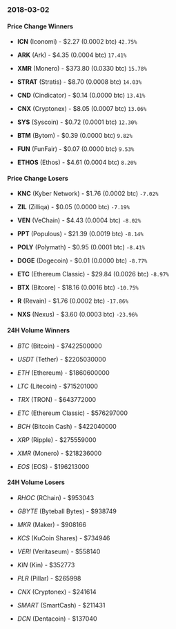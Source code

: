 ### 2018-03-02

#### __Price Change Winners__
* **ICN** (Iconomi) - $2.27 (0.0002 btc) `42.75%`

* **ARK** (Ark) - $4.35 (0.0004 btc) `17.41%`

* **XMR** (Monero) - $373.80 (0.0330 btc) `15.78%`

* **STRAT** (Stratis) - $8.70 (0.0008 btc) `14.03%`

* **CND** (Cindicator) - $0.14 (0.0000 btc) `13.41%`

* **CNX** (Cryptonex) - $8.05 (0.0007 btc) `13.06%`

* **SYS** (Syscoin) - $0.72 (0.0001 btc) `12.30%`

* **BTM** (Bytom) - $0.39 (0.0000 btc) `9.82%`

* **FUN** (FunFair) - $0.07 (0.0000 btc) `9.53%`

* **ETHOS** (Ethos) - $4.61 (0.0004 btc) `8.20%`


#### __Price Change Losers__
* **KNC** (Kyber Network) - $1.76 (0.0002 btc) `-7.02%`

* **ZIL** (Zilliqa) - $0.05 (0.0000 btc) `-7.19%`

* **VEN** (VeChain) - $4.43 (0.0004 btc) `-8.02%`

* **PPT** (Populous) - $21.39 (0.0019 btc) `-8.14%`

* **POLY** (Polymath) - $0.95 (0.0001 btc) `-8.41%`

* **DOGE** (Dogecoin) - $0.01 (0.0000 btc) `-8.77%`

* **ETC** (Ethereum Classic) - $29.84 (0.0026 btc) `-8.97%`

* **BTX** (Bitcore) - $18.16 (0.0016 btc) `-10.75%`

* **R** (Revain) - $1.76 (0.0002 btc) `-17.86%`

* **NXS** (Nexus) - $3.60 (0.0003 btc) `-23.96%`


#### __24H Volume Winners__
* *BTC* (Bitcoin) - $7422500000

* *USDT* (Tether) - $2205030000

* *ETH* (Ethereum) - $1860600000

* *LTC* (Litecoin) - $715201000

* *TRX* (TRON) - $643772000

* *ETC* (Ethereum Classic) - $576297000

* *BCH* (Bitcoin Cash) - $422040000

* *XRP* (Ripple) - $275559000

* *XMR* (Monero) - $218236000

* *EOS* (EOS) - $196213000


#### __24H Volume Losers__
* *RHOC* (RChain) - $953043

* *GBYTE* (Byteball Bytes) - $938749

* *MKR* (Maker) - $908166

* *KCS* (KuCoin Shares) - $734946

* *VERI* (Veritaseum) - $558140

* *KIN* (Kin) - $352773

* *PLR* (Pillar) - $265998

* *CNX* (Cryptonex) - $241614

* *SMART* (SmartCash) - $211431

* *DCN* (Dentacoin) - $137040

